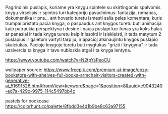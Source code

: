 Pagrindinis puslapis, kuriame yra knygu spintele su skirtingomis spalvomis knygu virseliais ir spintos turi kategoriju pavadinimus: fantazija, romanas, dokumentika ir pns... ant hoverio turetu ismesti salia peles komentara, kuris trumpai pristato pacia knyga, o paspaudus ant knygos turetu buti animacija kaip patraukia perspektyva i desine i nauja puslapi kur fonas yra koks halas ar panasiai ir tada knyga turetu kaip ir issokti ir isiskleisti, ir tada matytum 2 puslapius ir galetum vartyti tarp ju, ir apacioj atsinaujintu knygos puslapio skaiciukas.
Pacioje knygoje turetu buti mygtukas "grizti i knygyna" ir tada uzsivercia ta knyga ir tave nubloskia atgal i ta knyga lentyna.

https://www.youtube.com/watch?v=N2tpYsPeoCU

wallpaper source:
https://www.freepik.com/premium-ai-image/cozy-bookstore-with-shelves-full-books-armchair-visitors-created-with-generative-ai_51691526.htm#fromView=keyword&page=1&position=8&uuid=e9043240-ed7a-429c-9975-114c5497bb4c

pastels for bookcase
https://colorhunt.co/palette/8fbdd3e4d1b9be8c63a97155
